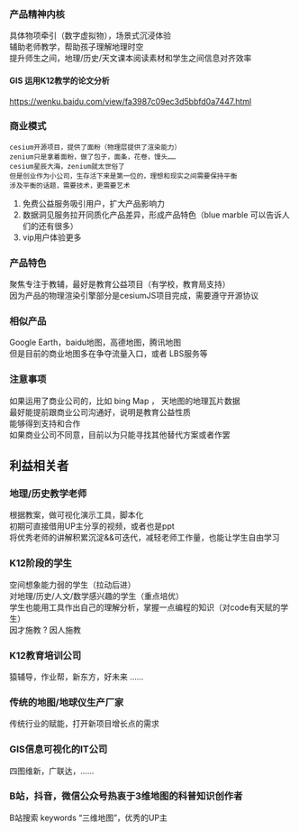 
### 产品精神内核
具体物项牵引（数字虚拟物），场景式沉浸体验    
辅助老师教学，帮助孩子理解地理时空    
提升师生之间，地理/历史/天文课本阅读素材和学生之间信息对齐效率   

#### GIS 运用K12教学的论文分析
https://wenku.baidu.com/view/fa3987c09ec3d5bbfd0a7447.html
  
### 商业模式
```
cesium开源项目，提供了面粉（物理层提供了渲染能力）
zenium只是拿着面粉，做了包子，面条，花卷，馒头……
cesium星辰大海，zenium就太世俗了
但是创业作为小公司，生存活下来是第一位的，理想和现实之间需要保持平衡
涉及平衡的话题，需要技术，更需要艺术
```
1. 免费公益服务吸引用户，扩大产品影响力
2. 数据洞见服务拉开同质化产品差异，形成产品特色（blue marble 可以告诉人们的还有很多）
3. vip用户体验更多


### 产品特色
聚焦专注于教辅，最好是教育公益项目（有学校，教育局支持）   
因为产品的物理渲染引擎部分是cesiumJS项目完成，需要遵守开源协议   
  
### 相似产品
Google Earth，baidu地图，高德地图，腾讯地图   
但是目前的商业地图多在争夺流量入口，或者 LBS服务等

### 注意事项  
如果运用了商业公司的，比如 bing Map ， 天地图的地理瓦片数据   
最好能提前跟商业公司沟通好，说明是教育公益性质   
能够得到支持和合作   
如果商业公司不同意，目前以为只能寻找其他替代方案或者作罢    

## 利益相关者
### 地理/历史教学老师
根据教案，做可视化演示工具，脚本化   
初期可直接借用UP主分享的视频，或者也是ppt   
将优秀老师的讲解积累沉淀&&可迭代，减轻老师工作量，也能让学生自由学习   
### K12阶段的学生
空间想象能力弱的学生（拉动后进）   
对地理/历史/人文/数学感兴趣的学生（重点培优）   
学生也能用工具作出自己的理解分析，掌握一点编程的知识（对code有天赋的学生）       
因才施教 ? 因人施教
### K12教育培训公司
猿辅导，作业帮，新东方，好未来 ……
### 传统的地图/地球仪生产厂家    
传统行业的赋能，打开新项目增长点的需求    
### GIS信息可视化的IT公司   
四图维新，广联达，……
### B站，抖音，微信公众号热衷于3维地图的科普知识创作者
B站搜索 keywords “三维地图”，优秀的UP主
